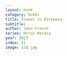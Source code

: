 ```yaml
---
layout: book
category: books
title: Slaves to Darkness
subtitle: .
author: John French
series: Horus Heresy
year: 2023
index: 51
image: std.jpg
---
```

